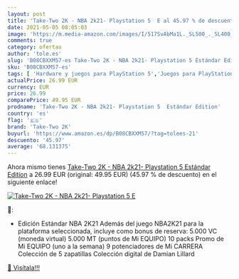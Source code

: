 ```yaml
---
layout: post
title: 'Take-Two 2K - NBA 2k21- Playstation 5  E al 45.97 % de descuento'
date: 2021-05-05 08:05:03
image: 'https://m.media-amazon.com/images/I/517SvAbMa1L._SL500_._SL400_.jpg'
comments: true
category: ofertas
author: 'tole.es'
slug: 'B08CBXXM57-es Take-Two 2K - NBA 2k21- Playstation 5 Estándar Edition'
sku: 'B08CBXXM57-es'
tags: [ 'Hardware y juegos para PlayStation 5','Juegos para PlayStation 5','Videojuegos','playstation','take-two 2k', ]
actualPrice: 26.99 EUR
currency: EUR
price: 26.99
comparePrice: 49.95 EUR
prodname: 'Take-Two 2K - NBA 2k21- Playstation 5  Estándar Edition'
country: 'es'
flag: '🇪🇸'
brand: 'Take-Two 2K'
buyurl: 'https://www.amazon.es/dp/B08CBXXM57/?tag=tolees-21'
descuento: '45.97'
average: '68.131375'
---
```


Ahora mismo tienes [Take-Two 2K - NBA 2k21- Playstation 5  Estándar Edition](https://www.amazon.es/dp/B08CBXXM57/?tag=tolees-21) a 26.99 EUR (original: 49.95 EUR) (45.97 %  de descuento) en el siguiente enlace!

[![Take-Two 2K - NBA 2k21- Playstation 5  E](https://m.media-amazon.com/images/I/517SvAbMa1L._SL500_._SL400_.jpg)](https://www.amazon.es/dp/B08CBXXM57/?tag=tolees-21)

🔎:

- Edición Estándar NBA 2K21 Además del juego NBA2K21 para la plataforma seleccionada, incluye como bonus de reserva: 5.000 VC (moneda virtual) 5.000 MT (puntos de Mi EQUIPO) 10 packs Promo de Mi EQUIPO (uno a la semana) 9 potenciadores de Mi CARRERA Colección de 5 zapatillas Colección digital de Damian Lillard

[🛒 Visítala!!!](https://www.amazon.es/dp/B08CBXXM57/?tag=tolees-21)
